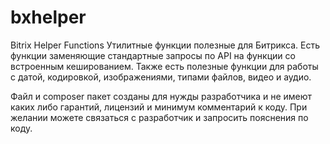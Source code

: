 # bxhelper
Bitrix Helper Functions
Утилитные функции полезные для Битрикса. Есть функции заменяющие стандартные запросы по API на функции со встроенным кешированием. Также есть полезные функции для работы с датой, кодировкой, изображениями, типами файлов, видео и аудио.

Файл и composer пакет созданы для нужды разработчика и не имеют каких либо гарантий, лицензий и минимум комментарий к коду. При желании можете связаться с разработчик и запросить пояснения по коду.
